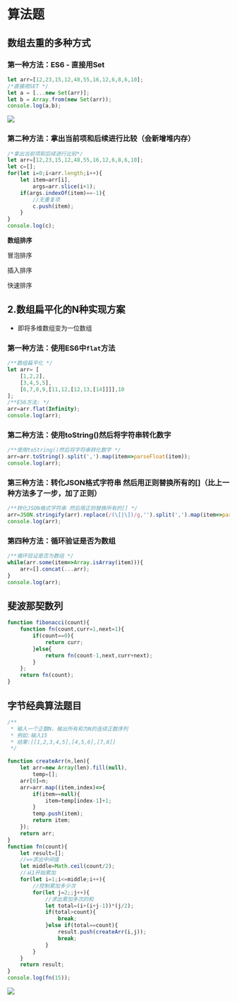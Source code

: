 # 算法题

## 数组去重的多种方式

### 第一种方法：ES6 - 直接用Set

```js
let arr=[12,23,15,12,48,55,16,12,6,8,6,10];
/*直接用SET */
let a = [...new Set(arr)];
let b = Array.from(new Set(arr));
console.log(a,b);

```

![](https://img-blog.csdnimg.cn/20200318155249555.png)

### 第二种方法：拿出当前项和后续进行比较（会新增堆内存）

```js
/*拿出当前项和后续进行比较*/
let arr=[12,23,15,12,48,55,16,12,6,8,6,10];
let c=[];
for(let i=0;i<arr.length;i++){
    let item=arr[i],
        args=arr.slice(i+1);
    if(args.indexOf(item)==-1){
        //无重复项
        c.push(item);
    }
}
console.log(c);
```

**数组排序**

冒泡排序

插入排序

快速排序
## 2.数组扁平化的N种实现方案

- 即将多维数组变为一位数组

### 第一种方法：使用ES6中`flat`方法
```js
/**数组扁平化 */
let arr= [
    [1,2,2],
    [3,4,5,5],
    [6,7,8,9,[11,12,[12,13,[14]]]],10
];
/**ES6方法: */
arr=arr.flat(Infinity);
console.log(arr);
```

### 第二种方法：使用toString()然后将字符串转化数字

```js
/**使用toString()然后将字符串转化数字 */
arr=arr.toString().split(',').map(item=>parseFloat(item));
console.log(arr);
```
### 第三种方法：转化JSON格式字符串 然后用正则替换所有的[]（比上一种方法多了一步，加了正则）

```js
/**转化JSON格式字符串 然后用正则替换所有的[] */
arr=JSON.stringify(arr).replace(/(\[|\])/g,'').split(',').map(item=>parseFloat(item));
console.log(arr);
```

### 第四种方法：循环验证是否为数组

```js
/**循环验证是否为数组 */
while(arr.some(item=>Array.isArray(item))){
    arr=[].concat(...arr);
}
console.log(arr);
```



## 斐波那契数列

```js
function fibonacci(count){
    function fn(count,curr=1,next=1){
        if(count==0){
            return curr;
        }else{
            return fn(count-1,next,curr+next);
        }
    };
    return fn(count);
}
```



## 字节经典算法题目

```js
/**
 * 输入一个正数N，输出所有和为N的连续正数序列
 * 例如:输入15
 * 结果:[[1,2,3,4,5],[4,5,6],[7,8]]
 */

function createArr(n,len){
    let arr=new Array(len).fill(null),
        temp=[];
    arr[0]=n;
    arr=arr.map((item,index)=>{
        if(item==null){
            item=temp[index-1]+1;
        }
        temp.push(item);
        return item;
    });
    return arr;
}
function fn(count){
    let result=[];
    //=>求出中间值
    let middle=Math.ceil(count/2);
    //从1开始累加
    for(let i=1;i<=middle;i++){
        //控制累加多少次
        for(let j=2;;j++){
            //求出累加多次的和
            let total=(i+(i+j-1))*(j/2);
            if(total>count){
                break;
            }else if(total==count){
                result.push(createArr(i,j));
                break;
            }
        }
    }
    return result;
}
console.log(fn(15));
```

![](https://img-blog.csdnimg.cn/20200319105351250.png)
